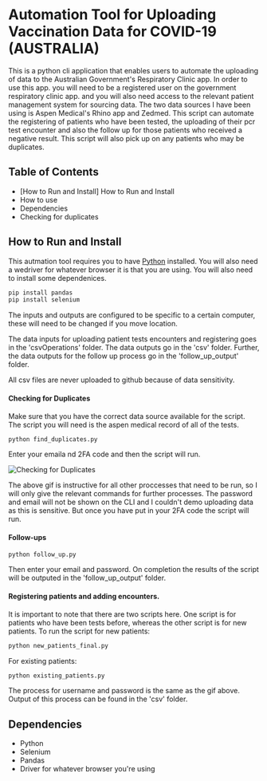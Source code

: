 # Automation Tool for Uploading Vaccination Data for COVID-19 (AUSTRALIA)
This is a python cli application that enables users to automate the uploading of data to the Australian Government's Respiratory Clinic app. 
In order to use this app. you will need to be a registered user on the government respiratory clinic app. and you will also need access to the relevant patient
management system for sourcing data. The two data sources I have been using is Aspen Medical's Rhino app and Zedmed. 
This script can automate the registering of patients who have been tested, the uploading of their pcr test encounter and also the follow up for those patients who received
a negative result. This script will also pick up on any patients who may be duplicates. 

## Table of Contents 
- [How to Run and Install] How to Run and Install
- How to use
- Dependencies
- Checking for duplicates

## How to Run and Install
This autmation tool requires you to have [Python](https://www.python.org/) installed. You will also need a wedriver for whatever browser it is that you are using. 
You will also need to install some dependenices. 

```sh
pip install pandas
pip install selenium
```
The inputs and outputs are configured to be specific to a certain computer, these will need to be changed if you move location. 

The data inputs for uploading patient tests encounters and registering goes in the 'csvOperations' folder. The data outputs  go in the 'csv' folder.
Further, the data outputs for the follow up process go in the 'follow_up_output' folder. 

All csv files are never uploaded to github because of data sensitivity. 

#### Checking for Duplicates 

Make sure that you have the correct data source available for the script. The script you will need is the aspen medical record of all of the tests. 

```sh
python find_duplicates.py
```
Enter your emaila nd 2FA code and then the script will run. 

![Checking for Duplicates](duplicates.gif)

The above gif is instructive for all other proccesses that need to be run, so I will only give the relevant commands for further processes. The password and email will not be shown on the CLI and I couldn't demo uploading data as this is 
sensitive. But once you have put in your 2FA code the script will run. 

#### Follow-ups

```sh
python follow_up.py
```
Then enter your email and password. 
On completion the results of the script will be outputed in the 'follow_up_output' folder.  

#### Registering patients and adding encounters. 
It is important to note that there are two scripts here. One script is for patients who have been tests before, whereas the other script is for new patients. 
To run the script for new patients:

```sh
python new_patients_final.py
```
For existing patients: 

```sh
python existing_patients.py
```

The process for username and password is the same as the gif above. Output of this process can be found in the 'csv' folder. 

## Dependencies
- Python
- Selenium
- Pandas
- Driver for whatever browser you're using



